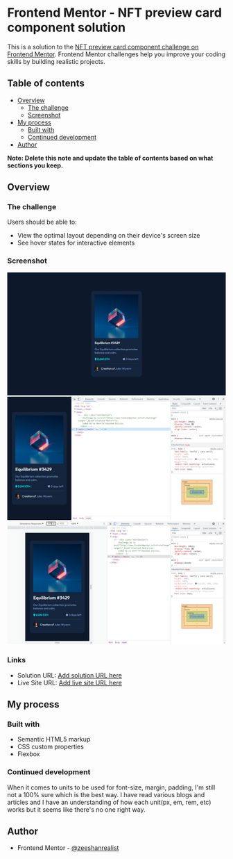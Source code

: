 # Frontend Mentor - NFT preview card component solution

This is a solution to the [NFT preview card component challenge on Frontend Mentor](https://www.frontendmentor.io/challenges/nft-preview-card-component-SbdUL_w0U). Frontend Mentor challenges help you improve your coding skills by building realistic projects. 

## Table of contents

- [Overview](#overview)
  - [The challenge](#the-challenge)
  - [Screenshot](#screenshot)
- [My process](#my-process)
  - [Built with](#built-with)
  - [Continued development](#continued-development)
- [Author](#author)

**Note: Delete this note and update the table of contents based on what sections you keep.**

## Overview

### The challenge

Users should be able to:

- View the optimal layout depending on their device's screen size
- See hover states for interactive elements

### Screenshot

![Desktop View](./screenshots/Desktop-1440.png)
![Mobile View](./screenshots/Mobile-375-1.png)
![Mobile View](./screenshots/Mobile-375-2.png)

### Links

- Solution URL: [Add solution URL here](https://your-solution-url.com)
- Live Site URL: [Add live site URL here](https://your-live-site-url.com)

## My process

### Built with

- Semantic HTML5 markup
- CSS custom properties
- Flexbox

### Continued development

When it comes to units to be used for font-size, margin, padding, I'm still not a 100% sure which is the best way. I have read various blogs and articles and I have an understanding of how each unit(px, em, rem, etc) works but it seems like there's no one right way.

## Author

- Frontend Mentor - [@zeeshanrealist](https://www.frontendmentor.io/profile/zeeshanrealist)
